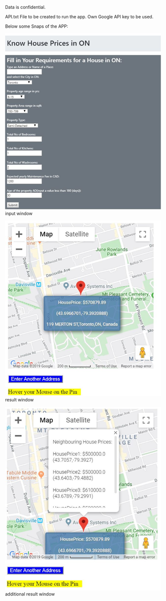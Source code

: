 Data is confidential.

API.txt File to be created to run the app. Own Google API key to be used.

Below some Snaps of the APP:

![input](/Machine%20Learning%20Repo/Python/ON%20House%20Price%20Prediction%20Web%20App/App%20Image/img1.JPG)
<br>input window


![result1](/Machine%20Learning%20Repo/Python/ON%20House%20Price%20Prediction%20Web%20App/App%20Image/img2.JPG)
<br>result window


![result2](/Machine%20Learning%20Repo/Python/ON%20House%20Price%20Prediction%20Web%20App/App%20Image/img3.JPG)
<br>additional result window




